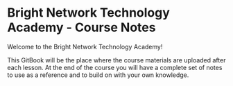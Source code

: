 # Bright Network Technology Academy - Course Notes

Welcome to the Bright Network Technology Academy!

This GitBook will be the place where the course materials are uploaded after each lesson. At the end of the course you will have a complete set of notes to use as a reference and to build on with your own knowledge.
